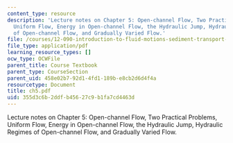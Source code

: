 ```yaml
---
content_type: resource
description: 'Lecture notes on Chapter 5: Open-channel Flow, Two Practical Problems,
  Uniform Flow, Energy in Open-channel Flow, the Hydraulic Jump, Hydraulic Regimes
  of Open-channel Flow, and Gradually Varied Flow.'
file: /courses/12-090-introduction-to-fluid-motions-sediment-transport-and-current-generated-sedimentary-structures-fall-2006/355d3c6b2ddfb45627c9b1fa7cd4463d_ch5.pdf
file_type: application/pdf
learning_resource_types: []
ocw_type: OCWFile
parent_title: Course Textbook
parent_type: CourseSection
parent_uid: 458e02b7-92d1-4fd1-189b-e8cb2d6d4f4a
resourcetype: Document
title: ch5.pdf
uid: 355d3c6b-2ddf-b456-27c9-b1fa7cd4463d
---
```

Lecture notes on Chapter 5: Open-channel Flow, Two Practical Problems, Uniform Flow, Energy in Open-channel Flow, the Hydraulic Jump, Hydraulic Regimes of Open-channel Flow, and Gradually Varied Flow.

